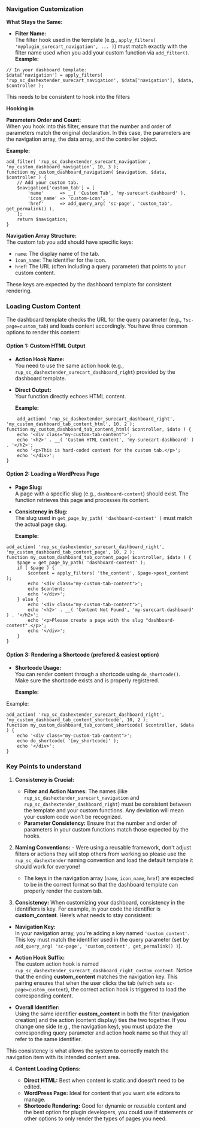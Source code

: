 
### Navigation Customization

**What Stays the Same:**

-   **Filter Name:**  
    The filter hook used in the template (e.g., `apply_filters( 'myplugin_surecart_navigation', ... )`) must match exactly with the filter name used when you add your custom function via `add_filter()`.  
    **Example:**

~~~~~~~~~~~~~~~~~~~~~~~~~~~~~~~~~~~~~~~~~~~~~~~~~~~~~~~~~~~~~~~~~~~~~~~~~~~~~~~~
// In your dashboard template:
$data['navigation'] = apply_filters( 'rup_sc_dashextender_surecart_navigation', $data['navigation'], $data, $controller );
~~~~~~~~~~~~~~~~~~~~~~~~~~~~~~~~~~~~~~~~~~~~~~~~~~~~~~~~~~~~~~~~~~~~~~~~~~~~~~~~

This needs to be consistent to hook into the filters 

**Hooking in**

 

**Parameters Order and Count:**  
When you hook into this filter, ensure that the number and order of parameters match the original declaration. In this case, the parameters are the navigation array, the data array, and the controller object.

  
**Example:**

    add_filter( 'rup_sc_dashextender_surecart_navigation', 'my_custom_dashboard_navigation', 10, 3 );
    function my_custom_dashboard_navigation( $navigation, $data, $controller ) {
        // Add your custom tab.
        $navigation['custom_tab'] = [
            'name'      => __( 'Custom Tab', 'my-surecart-dashboard' ),
            'icon_name' => 'custom-icon',
            'href'      => add_query_arg( 'sc-page', 'custom_tab', get_permalink() ),
        ];
        return $navigation;
    }
**Navigation Array Structure:**  
The custom tab you add should have specific keys:

-   `name`: The display name of the tab.
-   `icon_name`: The identifier for the icon.
-   `href`: The URL (often including a query parameter) that points to your custom content.

These keys are expected by the dashboard template for consistent rendering.

### Loading Custom Content

The dashboard template checks the URL for the query parameter (e.g., `?sc-page=custom_tab`) and loads content accordingly. You have three common options to render this content:

#### Option 1: Custom HTML Output

-   **Action Hook Name:**  
    You need to use the same action hook (e.g., `rup_sc_dashextender_surecart_dashboard_right`) provided by the dashboard template.
    
-   **Direct Output:**  
    Your function directly echoes HTML content.
    
    **Example:**

```
	add_action( 'rup_sc_dashextender_surecart_dashboard_right', 'my_custom_dashboard_tab_content_html', 10, 2 );
function my_custom_dashboard_tab_content_html( $controller, $data ) {
    echo '<div class="my-custom-tab-content">';
    echo '<h2>' . __( 'Custom HTML Content', 'my-surecart-dashboard' ) . '</h2>';
    echo '<p>This is hard-coded content for the custom tab.</p>';
    echo '</div>';
}
```

 #### Option 2: Loading a WordPress Page

-   **Page Slug:**  
    A page with a specific slug (e.g., `dashboard-content`) should exist. The function retrieves this page and processes its content.
    
-   **Consistency in Slug:**  
    The slug used in `get_page_by_path( 'dashboard-content' )` must match the actual page slug.
    
    **Example:**
```
add_action( 'rup_sc_dashextender_surecart_dashboard_right', 'my_custom_dashboard_tab_content_page', 10, 2 );
function my_custom_dashboard_tab_content_page( $controller, $data ) {
    $page = get_page_by_path( 'dashboard-content' );
    if ( $page ) {
        $content = apply_filters( 'the_content', $page->post_content );
        echo '<div class="my-custom-tab-content">';
        echo $content;
        echo '</div>';
    } else {
        echo '<div class="my-custom-tab-content">';
        echo '<h2>' . __( 'Content Not Found', 'my-surecart-dashboard' ) . '</h2>';
        echo '<p>Please create a page with the slug "dashboard-content".</p>';
        echo '</div>';
    }
}
```


#### Option 3: Rendering a Shortcode (prefered & easiest option)

-   **Shortcode Usage:**  
    You can render content through a shortcode using `do_shortcode()`. Make sure the shortcode exists and is properly registered.
    
    **Example:**

Example:
```
add_action( 'rup_sc_dashextender_surecart_dashboard_right', 'my_custom_dashboard_tab_content_shortcode', 10, 2 );
function my_custom_dashboard_tab_content_shortcode( $controller, $data ) {
    echo '<div class="my-custom-tab-content">';
    echo do_shortcode( '[my_shortcode]' );
    echo '</div>';
}

```

### Key Points to understand

1.  **Consistency is Crucial:**
    
    -   **Filter and Action Names:** The names (like `rup_sc_dashextender_surecart_navigation` and `rup_sc_dashextender_dashboard_right`) must be consistent between the template and your custom functions. Any deviation will mean your custom code won’t be recognized.
    -   **Parameter Consistency:** Ensure that the number and order of parameters in your custom functions match those expected by the hooks.
2.  **Naming Conventions:**
        -   Were using a reusable framework, don't adjust filters or actions they will stop others from working so please use the `rup_sc_dashextender` naming convention and load the default template it should work for everyone!
	
    -   The keys in the navigation array (`name`, `icon_name`, `href`) are expected to be in the correct format so that the dashboard template can properly render the custom tab.

3.  **Consistency:**
When customizing your dashboard, consistency in the identifiers is key. For example, in your code the identifier is **custom_content**. Here’s what needs to stay consistent:

-   **Navigation Key:**  
    In your navigation array, you're adding a key named `'custom_content'`. This key must match the identifier used in the query parameter (set by `add_query_arg( 'sc-page', 'custom_content', get_permalink() )`).
    
-   **Action Hook Suffix:**  
    The custom action hook is named `rup_sc_dashextender_surecart_dashboard_right_custom_content`. Notice that the ending **custom_content** matches the navigation key. This pairing ensures that when the user clicks the tab (which sets `sc-page=custom_content`), the correct action hook is triggered to load the corresponding content.
    
-   **Overall Identifier:**  
    Using the same identifier **custom_content** in both the filter (navigation creation) and the action (content display) ties the two together. If you change one side (e.g., the navigation key), you must update the corresponding query parameter and action hook name so that they all refer to the same identifier.
    

This consistency is what allows the system to correctly match the navigation item with its intended content area.

	
4.  **Content Loading Options:**
    
    -   **Direct HTML:** Best when content is static and doesn’t need to be edited.
    -   **WordPress Page:** Ideal for content that you want site editors to manage.
    -   **Shortcode Rendering:** Good for dynamic or reusable content and the best option for plugin developers, you could use if statements or other options to only render the types of pages you need.